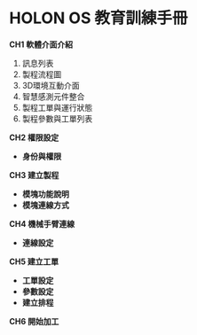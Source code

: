 # HOLON OS 教育訓練手冊
**CH1 軟體介面介紹**

1. 訊息列表
1. 製程流程圖
1. 3D環境互動介面
1. 智慧感測元件整合
1. 製程工單與運行狀態
1. 製程參數與工單列表

**CH2 權限設定**

* **身份與權限**

**CH3 建立製程**

* **模塊功能說明**
* **模塊連線方式**

**CH4 機械手臂連線**

* **連線設定**

**CH5 建立工單**

* **工單設定**
* **參數設定**
* **建立排程**

**CH6 開始加工**
